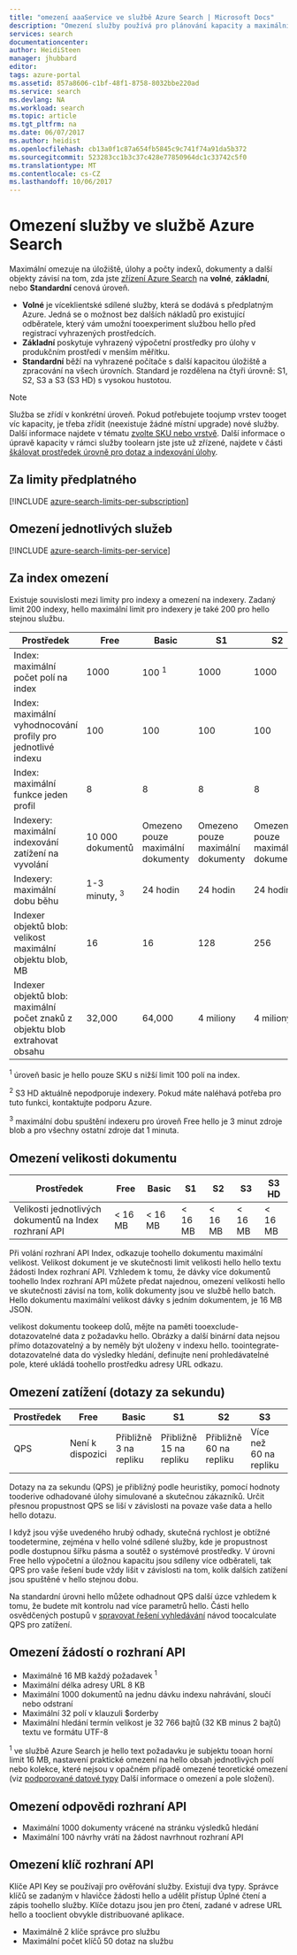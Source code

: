 ```yaml
---
title: "omezení aaaService ve službě Azure Search | Microsoft Docs"
description: "Omezení služby používá pro plánování kapacity a maximální limit na požadavky a odpovědi pro službu Azure Search."
services: search
documentationcenter: 
author: HeidiSteen
manager: jhubbard
editor: 
tags: azure-portal
ms.assetid: 857a8606-c1bf-48f1-8758-8032bbe220ad
ms.service: search
ms.devlang: NA
ms.workload: search
ms.topic: article
ms.tgt_pltfrm: na
ms.date: 06/07/2017
ms.author: heidist
ms.openlocfilehash: cb13a0f1c87a654fb5845c9c741f74a91da5b372
ms.sourcegitcommit: 523283cc1b3c37c428e77850964dc1c33742c5f0
ms.translationtype: MT
ms.contentlocale: cs-CZ
ms.lasthandoff: 10/06/2017
---
```

# <a name="service-limits-in-azure-search"></a>Omezení služby ve službě Azure Search
Maximální omezuje na úložiště, úlohy a počty indexů, dokumenty a další objekty závisí na tom, zda jste [zřízení Azure Search](search-create-service-portal.md) na **volné**, **základní**, nebo **Standardní** cenová úroveň.

* **Volné** je víceklientské sdílené služby, která se dodává s předplatným Azure. Jedná se o možnost bez dalších nákladů pro existující odběratele, který vám umožní tooexperiment službou hello před registrací vyhrazených prostředcích.
* **Základní** poskytuje vyhrazený výpočetní prostředky pro úlohy v produkčním prostředí v menším měřítku.
* **Standardní** běží na vyhrazené počítače s další kapacitou úložiště a zpracování na všech úrovních. Standard je rozdělena na čtyři úrovně: S1, S2, S3 a S3 (S3 HD) s vysokou hustotou.

> [!NOTE]
> Služba se zřídí v konkrétní úroveň. Pokud potřebujete toojump vrstev tooget víc kapacity, je třeba zřídit (neexistuje žádné místní upgrade) nové služby. Další informace najdete v tématu [zvolte SKU nebo vrstvě](search-sku-tier.md). Další informace o úpravě kapacity v rámci služby toolearn jste jste už zřízené, najdete v části [škálovat prostředek úrovně pro dotaz a indexování úlohy](search-capacity-planning.md).
>

## <a name="per-subscription-limits"></a>Za limity předplatného
[!INCLUDE [azure-search-limits-per-subscription](../../includes/azure-search-limits-per-subscription.md)]

## <a name="per-service-limits"></a>Omezení jednotlivých služeb
[!INCLUDE [azure-search-limits-per-service](../../includes/azure-search-limits-per-service.md)]

## <a name="per-index-limits"></a>Za index omezení
Existuje souvislosti mezi limity pro indexy a omezení na indexery. Zadaný limit 200 indexy, hello maximální limit pro indexery je také 200 pro hello stejnou službu.

| Prostředek | Free | Basic | S1 | S2 | S3 | S3 HD |
| --- | --- | --- | --- | --- | --- | --- |
| Index: maximální počet polí na index |1000 |100 <sup>1</sup> |1000 |1000 |1000 |1000 |
| Index: maximální vyhodnocování profily pro jednotlivé indexu |100 |100 |100 |100 |100 |100 |
| Index: maximální funkce jeden profil |8 |8 |8 |8 |8 |8 |
| Indexery: maximální indexování zatížení na vyvolání |10 000 dokumentů |Omezeno pouze maximální dokumenty |Omezeno pouze maximální dokumenty |Omezeno pouze maximální dokumenty |Omezeno pouze maximální dokumenty |NENÍ K DISPOZICI <sup>2</sup> |
| Indexery: maximální dobu běhu | 1-3 minuty, <sup>3</sup> |24 hodin |24 hodin |24 hodin |24 hodin |NENÍ K DISPOZICI <sup>2</sup> |
| Indexer objektů blob: velikost maximální objektu blob, MB |16 |16 |128 |256 |256 |NENÍ K DISPOZICI <sup>2</sup> |
| Indexer objektů blob: maximální počet znaků z objektu blob extrahovat obsahu |32,000 |64,000 |4 miliony |4 miliony |4 miliony |NENÍ K DISPOZICI <sup>2</sup> |

<sup>1</sup> úroveň basic je hello pouze SKU s nižší limit 100 polí na index.

<sup>2</sup> S3 HD aktuálně nepodporuje indexery. Pokud máte naléhavá potřeba pro tuto funkci, kontaktujte podporu Azure.

<sup>3</sup> maximální dobu spuštění indexeru pro úroveň Free hello je 3 minut zdroje blob a pro všechny ostatní zdroje dat 1 minuta.

## <a name="document-size-limits"></a>Omezení velikosti dokumentu
| Prostředek | Free | Basic | S1 | S2 | S3 | S3 HD |
| --- | --- | --- | --- | --- | --- | --- |
| Velikosti jednotlivých dokumentů na Index rozhraní API |< 16 MB |< 16 MB |< 16 MB |< 16 MB |< 16 MB |< 16 MB |

Při volání rozhraní API Index, odkazuje toohello dokumentu maximální velikost. Velikost dokument je ve skutečnosti limit velikosti hello hello textu žádosti Index rozhraní API. Vzhledem k tomu, že dávky více dokumentů toohello Index rozhraní API můžete předat najednou, omezení velikosti hello ve skutečnosti závisí na tom, kolik dokumenty jsou ve službě hello batch. Hello dokumentu maximální velikost dávky s jedním dokumentem, je 16 MB JSON.

velikost dokumentu tookeep dolů, mějte na paměti tooexclude-dotazovatelné data z požadavku hello. Obrázky a další binární data nejsou přímo dotazovatelný a by neměly být uloženy v indexu hello. toointegrate-dotazovatelné data do výsledky hledání, definujte není prohledávatelné pole, které ukládá toohello prostředku adresy URL odkazu.

## <a name="workload-limits-queries-per-second"></a>Omezení zatížení (dotazy za sekundu)
| Prostředek | Free | Basic | S1 | S2 | S3 | S3 HD |
| --- | --- | --- | --- | --- | --- | --- |
| QPS |Není k dispozici |Přibližně 3 na repliku |Přibližně 15 na repliku |Přibližně 60 na repliku |Více než 60 na repliku |Více než 60 na repliku |

Dotazy na za sekundu (QPS) je přibližný podle heuristiky, pomocí hodnoty tooderive odhadované úlohy simulované a skutečnou zákazníků. Určit přesnou propustnost QPS se liší v závislosti na povaze vaše data a hello hello dotazu.

I když jsou výše uvedeného hrubý odhady, skutečná rychlost je obtížné toodetermine, zejména v hello volné sdílené služby, kde je propustnost podle dostupnou šířku pásma a soutěž o systémové prostředky. V úrovni Free hello výpočetní a úložnou kapacitu jsou sdíleny více odběrateli, tak QPS pro vaše řešení bude vždy lišit v závislosti na tom, kolik dalších zatížení jsou spuštěné v hello stejnou dobu.

Na standardní úrovni hello můžete odhadnout QPS další úzce vzhledem k tomu, že budete mít kontrolu nad více parametrů hello. Části hello osvědčených postupů v [spravovat řešení vyhledávání](search-manage.md) návod toocalculate QPS pro zatížení.

## <a name="api-request-limits"></a>Omezení žádostí o rozhraní API
* Maximálně 16 MB každý požadavek <sup>1</sup>
* Maximální délka adresy URL 8 KB
* Maximální 1000 dokumentů na jednu dávku indexu nahrávání, sloučí nebo odstraní
* Maximální 32 polí v klauzuli $orderby
* Maximální hledání termín velikost je 32 766 bajtů (32 KB minus 2 bajtů) textu ve formátu UTF-8

<sup>1</sup> ve službě Azure Search je hello text požadavku je subjektu tooan horní limit 16 MB, nastavení praktické omezení na hello obsah jednotlivých polí nebo kolekce, které nejsou v opačném případě omezené teoretické omezení (viz [podporované datové typy](https://msdn.microsoft.com/library/azure/dn798938.aspx) Další informace o omezení a pole složení).

## <a name="api-response-limits"></a>Omezení odpovědi rozhraní API
* Maximální 1000 dokumenty vrácené na stránku výsledků hledání
* Maximální 100 návrhy vrátí na žádost navrhnout rozhraní API

## <a name="api-key-limits"></a>Omezení klíč rozhraní API
Klíče API Key se používají pro ověřování služby. Existují dva typy. Správce klíčů se zadaným v hlavičce žádosti hello a udělit přístup Úplné čtení a zápis toohello služby. Klíče dotazu jsou jen pro čtení, zadané v adrese URL hello a tooclient obvykle distribuované aplikace.

* Maximálně 2 klíče správce pro službu
* Maximální počet klíčů 50 dotaz na službu
